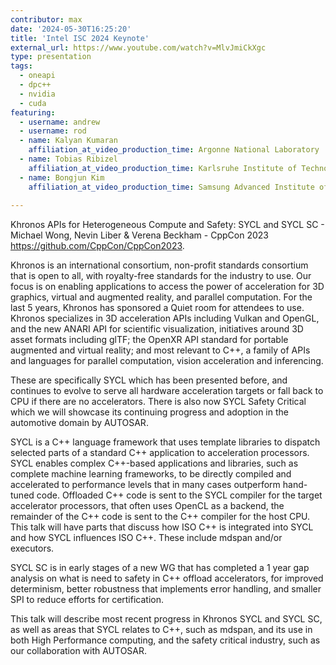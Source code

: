 ```yaml
---
contributor: max
date: '2024-05-30T16:25:20'
title: 'Intel ISC 2024 Keynote'
external_url: https://www.youtube.com/watch?v=MlvJmiCkXgc
type: presentation
tags:
  - oneapi
  - dpc++
  - nvidia
  - cuda
featuring:
  - username: andrew
  - username: rod
  - name: Kalyan Kumaran
    affiliation_at_video_production_time: Argonne National Laboratory
  - name: Tobias Ribizel
    affiliation_at_video_production_time: Karlsruhe Institute of Technology
  - name: Bongjun Kim
    affiliation_at_video_production_time: Samsung Advanced Institute of Technology
    
---
```


Khronos APIs for Heterogeneous Compute and Safety: SYCL and SYCL SC - Michael Wong, Nevin Liber & Verena Beckham -
CppCon 2023 <https://github.com/CppCon/CppCon2023>.

Khronos is an international consortium, non-profit standards consortium that is open to all, with royalty-free standards
for the industry to use. Our focus is on enabling applications to access the power of acceleration for 3D graphics,
virtual and augmented reality, and parallel computation. For the last 5 years, Khronos has sponsored a Quiet room for
attendees to use. Khronos specializes in 3D acceleration APIs including Vulkan and OpenGL, and the new ANARI API for
scientific visualization, initiatives around 3D asset formats including glTF; the OpenXR API standard for portable
augmented and virtual reality; and most relevant to C++, a family of APIs and languages for parallel computation, vision
acceleration and inferencing.

These are specifically SYCL which has been presented before, and continues to evolve to serve all hardware acceleration
targets or fall back to CPU if there are no accelerators. There is also now SYCL Safety Critical which we will showcase
its continuing progress and adoption in the automotive domain by AUTOSAR.

SYCL is a C++ language framework that uses template libraries to dispatch selected parts of a standard C++ application
to acceleration processors. SYCL enables complex C++-based applications and libraries, such as complete machine learning
frameworks, to be directly compiled and accelerated to performance levels that in many cases outperform hand-tuned code.
Offloaded C++ code is sent to the SYCL compiler for the target accelerator processors, that often uses OpenCL as a
backend, the remainder of the C++ code is sent to the C++ compiler for the host CPU. This talk will have parts that
discuss how ISO C++ is integrated into SYCL and how SYCL influences ISO C++. These include mdspan and/or executors.

SYCL SC is in early stages of a new WG that has completed a 1 year gap analysis on what is need to safety in C++ offload
accelerators, for improved determinism, better robustness that implements error handling, and smaller SPI to reduce
efforts for certification.

This talk will describe most recent progress in Khronos SYCL and SYCL SC, as well as areas that SYCL relates to C++,
such as mdspan, and its use in both High Performance computing, and the safety critical industry, such as our 
collaboration with AUTOSAR.
